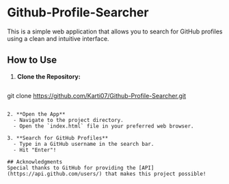 # Github-Profile-Searcher
This is a simple web application that allows you to search for GitHub profiles using a clean and intuitive interface.

## How to Use
1. **Clone the Repository:**
   ```bash
git clone https://github.com/Karti07/Github-Profile-Searcher.git
```

2. **Open the App**
  - Navigate to the project directory.
  - Open the `index.html` file in your preferred web browser.

3. **Search for GitHub Profiles**
  - Type in a GitHub username in the search bar.
  - Hit "Enter"!

## Acknowledgments
Special thanks to GitHub for providing the [API](https://api.github.com/users/) that makes this project possible!
